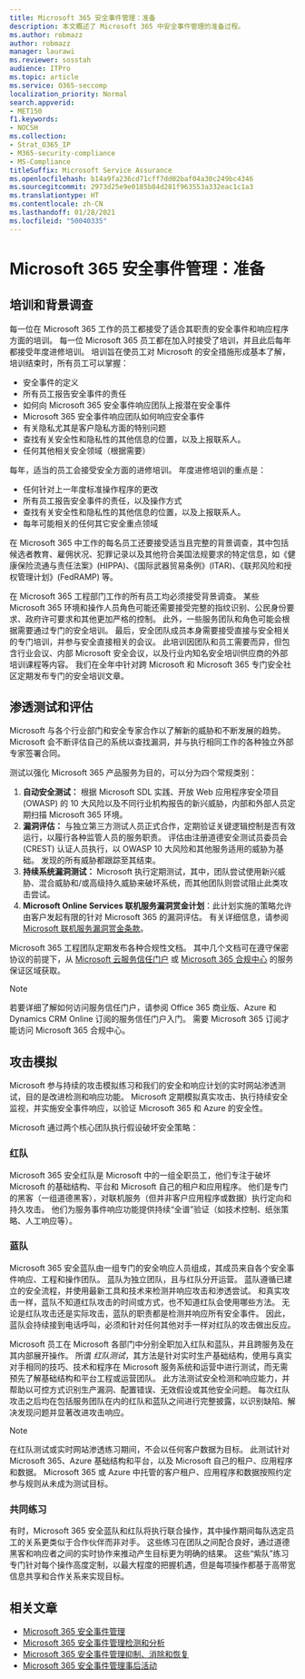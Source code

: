 ```yaml
---
title: Microsoft 365 安全事件管理：准备
description: 本文概述了 Microsoft 365 中安全事件管理的准备过程。
ms.author: robmazz
author: robmazz
manager: laurawi
ms.reviewer: sosstah
audience: ITPro
ms.topic: article
ms.service: O365-seccomp
localization_priority: Normal
search.appverid:
- MET150
f1.keywords:
- NOCSH
ms.collection:
- Strat_O365_IP
- M365-security-compliance
- MS-Compliance
titleSuffix: Microsoft Service Assurance
ms.openlocfilehash: b14a9fa236cd71cff7dd02baf04a30c249bc4346
ms.sourcegitcommit: 2973d25e9e0185b84d281f963553a332eac1c1a3
ms.translationtype: HT
ms.contentlocale: zh-CN
ms.lasthandoff: 01/28/2021
ms.locfileid: "50040335"
---
```

# <a name="microsoft-365-security-incident-management-preparation"></a>Microsoft 365 安全事件管理：准备

## <a name="training-and-background-checks"></a>培训和背景调查

每一位在 Microsoft 365 工作的员工都接受了适合其职责的安全事件和响应程序方面的培训。 每一位 Microsoft 365 员工都在加入时接受了培训，并且此后每年都接受年度进修培训。 培训旨在使员工对 Microsoft 的安全措施形成基本了解，培训结束时，所有员工可以掌握：

- 安全事件的定义
- 所有员工报告安全事件的责任
- 如何向 Microsoft 365 安全事件响应团队上报潜在安全事件
- Microsoft 365 安全事件响应团队如何响应安全事件
- 有关隐私尤其是客户隐私方面的特别问题
- 查找有关安全性和隐私性的其他信息的位置，以及上报联系人。
- 任何其他相关安全领域（根据需要）

每年，适当的员工会接受安全方面的进修培训。 年度进修培训的重点是：

- 任何针对上一年度标准操作程序的更改
- 所有员工报告安全事件的责任，以及操作方式
- 查找有关安全性和隐私性的其他信息的位置，以及上报联系人。
- 每年可能相关的任何其它安全重点领域

在 Microsoft 365 中工作的每名员工还要接受适当且完整的背景调查，其中包括候选者教育、雇佣状况、犯罪记录以及其他符合美国法规要求的特定信息，如《健康保险流通与责任法案》(HIPPA)、《国际武器贸易条例》(ITAR)、《联邦风险和授权管理计划》(FedRAMP) 等。

在 Microsoft 365 工程部门工作的所有员工均必须接受背景调查。 某些 Microsoft 365 环境和操作人员角色可能还需要接受完整的指纹识别、公民身份要求、政府许可要求和其他更加严格的控制。 此外，一些服务团队和角色可能会根据需要通过专门的安全培训。 最后，安全团队成员本身需要接受直接与安全相关的专门培训，并参与安全直接相关的会议。 此培训因团队和员工需要而异，但包含行业会议、内部 Microsoft 安全会议，以及行业内知名安全培训供应商的外部培训课程等内容。 我们在全年中针对跨 Microsoft 和 Microsoft 365 专门安全社区定期发布专门的安全培训文章。

## <a name="penetration-testing--assessment"></a>渗透测试和评估

Microsoft 与各个行业部门和安全专家合作以了解新的威胁和不断发展的趋势。 Microsoft 会不断评估自己的系统以查找漏洞，并与执行相同工作的各种独立外部专家签署合同。

测试以强化 Microsoft 365 产品服务为目的，可以分为四个常规类别：

1. **自动安全测试：** 根据 Microsoft SDL 实践、开放 Web 应用程序安全项目 (OWASP) 的 10 大风险以及不同行业机构报告的新兴威胁，内部和外部人员定期扫描 Microsoft 365 环境。
2. **漏洞评估：** 与独立第三方测试人员正式合作，定期验证关键逻辑控制是否有效运行，以履行各种监管人员的服务职责。 评估由注册道德安全测试员委员会 (CREST) 认证人员执行，以 OWASP 10 大风险和其他服务适用的威胁为基础。 发现的所有威胁都跟踪至其结束。
3. **持续系统漏洞测试：** Microsoft 执行定期测试，其中，团队尝试使用新兴威胁、混合威胁和/或高级持久威胁来破坏系统，而其他团队则尝试阻止此类攻击尝试。
4. **Microsoft Online Services 联机服务漏洞赏金计划**：此计划实施的策略允许由客户发起有限的针对 Microsoft 365 的漏洞评估。 有关详细信息，请参阅 [Microsoft 联机服务漏洞赏金条款](https://www.microsoft.com/msrc/bounty-terms)。

Microsoft 365 工程团队定期发布各种合规性文档。 其中几个文档可在遵守保密协议的前提下，从 [Microsoft 云服务信任门户](https://aka.ms/STP) 或 [Microsoft 365 合规中心](https://compliance.office.com) 的服务保证区域获取。

>[!NOTE]
>若要详细了解如何访问服务信任门户，请参阅 Office 365 商业版、Azure 和 Dynamics CRM Online 订阅的服务信任门户入门。 需要 Microsoft 365 订阅才能访问 Microsoft 365 合规中心。

## <a name="attack-simulation"></a>攻击模拟

Microsoft 参与持续的攻击模拟练习和我们的安全和响应计划的实时网站渗透测试，目的是改进检测和响应功能。 Microsoft 定期模拟真实攻击、执行持续安全监视，并实施安全事件响应，以验证 Microsoft 365 和 Azure 的安全性。

Microsoft 通过两个核心团队执行假设破坏安全策略：

### <a name="red-teams"></a>红队

Microsoft 365 安全红队是 Microsoft 中的一组全职员工，他们专注于破坏 Microsoft 的基础结构、平台和 Microsoft 自己的租户和应用程序。 他们是专门的黑客（一组道德黑客），对联机服务（但并非客户应用程序或数据）执行定向和持久攻击。 他们为服务事件响应功能提供持续“全谱”验证（如技术控制、纸张策略、人工响应等）。

### <a name="blue-teams"></a>蓝队

Microsoft 365 安全蓝队由一组专门的安全响应人员组成，其成员来自各个安全事件响应、工程和操作团队。 蓝队为独立团队，且与红队分开运营。 蓝队遵循已建立的安全流程，并使用最新工具和技术来检测并响应攻击和渗透尝试。 和真实攻击一样，蓝队不知道红队攻击的时间或方式，也不知道红队会使用哪些方法。 无论是红队攻击还是实际攻击，蓝队的职责都是检测并响应所有安全事件。 因此，蓝队会持续接到电话呼叫，必须和针对任何其他对手一样对红队的攻击做出反应。

Microsoft 员工在 Microsoft 各部门中分别全职加入红队和蓝队，并且跨服务及在其内部展开操作。 所谓 *红队测试*，其方法是针对实时生产基础结构，使用与真实对手相同的技巧、技术和程序在 Microsoft 服务系统和运营中进行测试，而无需预先了解基础结构和平台工程或运营团队。 此方法测试安全检测和响应能力，并帮助以可控方式识别生产漏洞、配置错误、无效假设或其他安全问题。 每次红队攻击之后均在包括服务团队在内的红队和蓝队之间进行完整披露，以识别缺陷、解决发现问题并显著改进攻击响应。

>[!NOTE]
>在红队测试或实时网站渗透练习期间，不会以任何客户数据为目标。 此测试针对 Microsoft 365、Azure 基础结构和平台，以及 Microsoft 自己的租户、应用程序和数据。 Microsoft 365 或 Azure 中托管的客户租户、应用程序和数据按照约定参与规则从未成为测试目标。

### <a name="joint-exercises"></a>共同练习

有时，Microsoft 365 安全蓝队和红队将执行联合操作，其中操作期间每队选定员工的关系更类似于合作伙伴而非对手。 这些练习在团队之间配合良好，通过道德黑客和响应者之间的实时协作来推动产生目标更为明确的结果。 这些“紫队”练习专门针对每个操作高度定制，以最大程度的把握机遇，但是每项操作都基于高带宽信息共享和合作关系来实现目标。

## <a name="related-articles"></a>相关文章

- [Microsoft 365 安全事件管理](assurance-security-incident-management.md)
- [Microsoft 365 安全事件管理检测和分析](assurance-sim-detection-analysis.md)
- [Microsoft 365 安全事件管理抑制、消除和恢复](assurance-sim-containment-eradication-recovery.md)
- [Microsoft 365 安全事件管理事后活动](assurance-sim-post-incident-activity.md)
